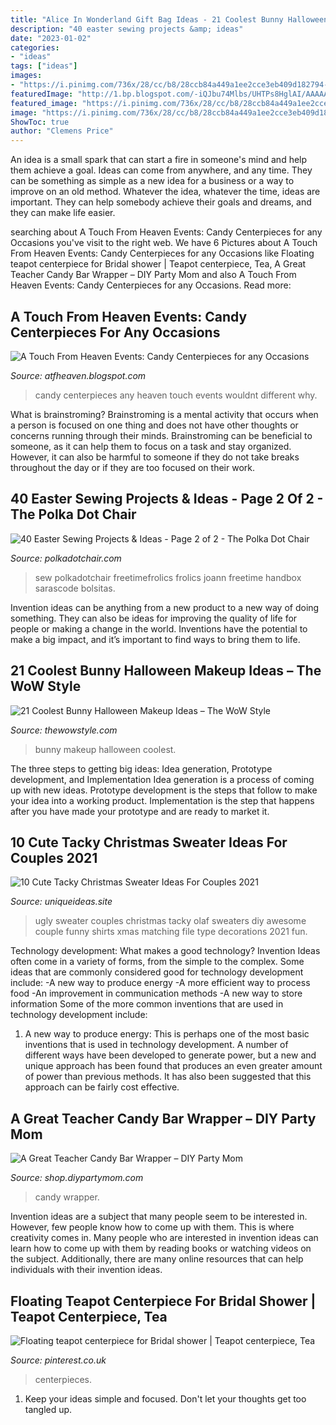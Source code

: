 ```yaml
---
title: "Alice In Wonderland Gift Bag Ideas - 21 Coolest Bunny Halloween Makeup Ideas – The Wow Style"
description: "40 easter sewing projects &amp; ideas"
date: "2023-01-02"
categories:
- "ideas"
tags: ["ideas"]
images:
- "https://i.pinimg.com/736x/28/cc/b8/28ccb84a449a1ee2cce3eb409d182794--teapot-centerpiece-centerpieces.jpg"
featuredImage: "http://1.bp.blogspot.com/-iQJbu74Mlbs/UHTPs8HglAI/AAAAAAAAAYg/2rNpDtEXPzE/s1600/DSCI0590.JPG"
featured_image: "https://i.pinimg.com/736x/28/cc/b8/28ccb84a449a1ee2cce3eb409d182794--teapot-centerpiece-centerpieces.jpg"
image: "https://i.pinimg.com/736x/28/cc/b8/28ccb84a449a1ee2cce3eb409d182794--teapot-centerpiece-centerpieces.jpg"
ShowToc: true
author: "Clemens Price"
---
```



An idea is a small spark that can start a fire in someone's mind and help them achieve a goal. Ideas can come from anywhere, and any time. They can be something as simple as a new idea for a business or a way to improve on an old method. Whatever the idea, whatever the time, ideas are important. They can help somebody achieve their goals and dreams, and they can make life easier.

	

		
searching about A Touch From Heaven Events: Candy Centerpieces for any Occasions you've visit to the right web. We have 6 Pictures about A Touch From Heaven Events: Candy Centerpieces for any Occasions like Floating teapot centerpiece for Bridal shower | Teapot centerpiece, Tea, A Great Teacher Candy Bar Wrapper – DIY Party Mom and also A Touch From Heaven Events: Candy Centerpieces for any Occasions. Read more:
		
    
## A Touch From Heaven Events: Candy Centerpieces For Any Occasions

<img loading=lazy src="http://1.bp.blogspot.com/-iQJbu74Mlbs/UHTPs8HglAI/AAAAAAAAAYg/2rNpDtEXPzE/s1600/DSCI0590.JPG" onerror="this.onerror=null;this.src='https://tse3.mm.bing.net/th?id=OIP.0-ALrlMy4XyFIAC51suEOQHaJ4&amp;pid=15.1';" alt="A Touch From Heaven Events: Candy Centerpieces for any Occasions">

_Source: atfheaven.blogspot.com_

>candy centerpieces any heaven touch events wouldnt different why. 

	

What is brainstroming?
Brainstroming is a mental activity that occurs when a person is focused on one thing and does not have other thoughts or concerns running through their minds. Brainstroming can be beneficial to someone, as it can help them to focus on a task and stay organized. However, it can also be harmful to someone if they do not take breaks throughout the day or if they are too focused on their work.

    
## 40 Easter Sewing Projects &amp; Ideas - Page 2 Of 2 - The Polka Dot Chair

<img loading=lazy src="https://www.polkadotchair.com/wp-content/uploads/2016/02/easy-sew-easter-tote.jpg" onerror="this.onerror=null;this.src='https://tse3.mm.bing.net/th?id=OIP.ESXNhirmFbqakQchDAQiXwHaLG&amp;pid=15.1';" alt="40 Easter Sewing Projects &amp; Ideas - Page 2 of 2 - The Polka Dot Chair">

_Source: polkadotchair.com_

>sew polkadotchair freetimefrolics frolics joann freetime handbox sarascode bolsitas. 

	

Invention ideas can be anything from a new product to a new way of doing something. They can also be ideas for improving the quality of life for people or making a change in the world. Inventions have the potential to make a big impact, and it’s important to find ways to bring them to life.

    
## 21 Coolest Bunny Halloween Makeup Ideas – The WoW Style

<img loading=lazy src="http://thewowstyle.com/wp-content/uploads/2016/07/Amazing-Bunny-Halloween-Makeup.jpg" onerror="this.onerror=null;this.src='https://tse1.mm.bing.net/th?id=OIP.VR_3RDcxZI1HPOBU2_XjSwHaLH&amp;pid=15.1';" alt="21 Coolest Bunny Halloween Makeup Ideas – The WoW Style">

_Source: thewowstyle.com_

>bunny makeup halloween coolest. 

	

The three steps to getting big ideas: Idea generation, Prototype development, and Implementation
Idea generation is a process of coming up with new ideas. Prototype development is the steps that follow to make your idea into a working product. Implementation is the step that happens after you have made your prototype and are ready to market it.

    
## 10 Cute Tacky Christmas Sweater Ideas For Couples 2021

<img loading=lazy src="https://www.uniqueideas.site/wp-content/uploads/olaf-ugly-sweater-olaf-couples-ugly-sweater-pinterest-olaf.jpg" onerror="this.onerror=null;this.src='https://tse2.mm.bing.net/th?id=OIP.12OgTv0b0vHbjvUbzWWexgHaJ4&amp;pid=15.1';" alt="10 Cute Tacky Christmas Sweater Ideas For Couples 2021">

_Source: uniqueideas.site_

>ugly sweater couples christmas tacky olaf sweaters diy awesome couple funny shirts xmas matching file type decorations 2021 fun. 

	

Technology development: What makes a good technology?
Invention Ideas often come in a variety of forms, from the simple to the complex. Some ideas that are commonly considered good for technology development include: 
-A new way to produce energy 
-A more efficient way to process food 
-An improvement in communication methods 
-A new way to store information 
Some of the more common inventions that are used in technology development include:


1) A new way to produce energy: This is perhaps one of the most basic inventions that is used in technology development. A number of different ways have been developed to generate power, but a new and unique approach has been found that produces an even greater amount of power than previous methods. It has also been suggested that this approach can be fairly cost effective.

    
## A Great Teacher Candy Bar Wrapper – DIY Party Mom

<img loading=lazy src="https://cdn.shopify.com/s/files/1/2233/1841/products/A_Great_Teacher_Candy_Bar_Wrapper_Printable_1024x1024.jpg?v=1575931951" onerror="this.onerror=null;this.src='https://tse3.mm.bing.net/th?id=OIP.oCKemGhQN9Lh6pOFQ0vQKgHaHa&amp;pid=15.1';" alt="A Great Teacher Candy Bar Wrapper – DIY Party Mom">

_Source: shop.diypartymom.com_

>candy wrapper. 

	

Invention ideas are a subject that many people seem to be interested in. However, few people know how to come up with them. This is where creativity comes in. Many people who are interested in invention ideas can learn how to come up with them by reading books or watching videos on the subject. Additionally, there are many online resources that can help individuals with their invention ideas.

    
## Floating Teapot Centerpiece For Bridal Shower | Teapot Centerpiece, Tea

<img loading=lazy src="https://i.pinimg.com/736x/28/cc/b8/28ccb84a449a1ee2cce3eb409d182794--teapot-centerpiece-centerpieces.jpg" onerror="this.onerror=null;this.src='https://tse2.mm.bing.net/th?id=OIP.igtHEcLisofYMg4B5YZ0VwHaJ3&amp;pid=15.1';" alt="Floating teapot centerpiece for Bridal shower | Teapot centerpiece, Tea">

_Source: pinterest.co.uk_

>centerpieces. 

	

1. Keep your ideas simple and focused. Don't let your thoughts get too tangled up.

